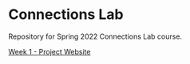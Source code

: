 # Connections Lab

Repository for Spring 2022 Connections Lab course. 

[Week 1 - Project Website](https://github.com/OyungerelA/Connections_Lab_Week1)
